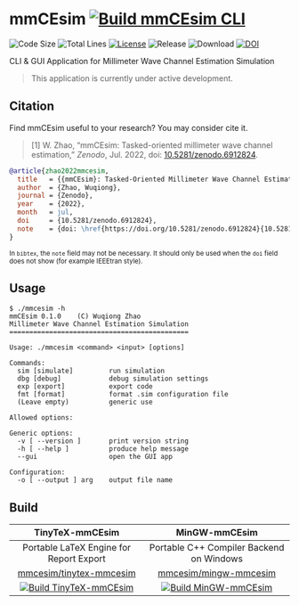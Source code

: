 # mmCEsim [![Build mmCEsim CLI](https://github.com/mmcesim/mmcesim/actions/workflows/build.yml/badge.svg)](https://github.com/mmcesim/mmcesim/actions/workflows/build.yml)
![Code Size](https://img.shields.io/github/languages/code-size/mmcesim/mmcesim)
![Total Lines](https://img.shields.io/tokei/lines/github/mmcesim/mmcesim)
[![License](https://img.shields.io/github/license/mmcesim/mmcesim)](LICENSE)
![Release](https://img.shields.io/github/v/release/mmcesim/mmcesim?include_prereleases)
![Download](https://img.shields.io/github/downloads/mmcesim/mmcesim/total)
[![DOI](https://zenodo.org/badge/DOI/10.5281/zenodo.6912824.svg)](https://doi.org/10.5281/zenodo.6912824)
<!-- ![Twitter](https://img.shields.io/twitter/follow/mmcesim?style=social) -->

CLI & GUI Application for Millimeter Wave Channel Estimation Simulation

> This application is currently under active development.

## Citation
Find mmCEsim useful to your research?
You may consider cite it.

> [1] W. Zhao, “mmCEsim: Tasked-oriented millimeter wave channel estimation,” *Zenodo*, Jul. 2022, doi: [10.5281/zenodo.6912824](https://doi.org/10.5281/zenodo.6912824).
```bib
@article{zhao2022mmcesim,
  title   = {{mmCEsim}: Tasked-Oriented Millimeter Wave Channel Estimation Simulation},
  author  = {Zhao, Wuqiong},
  journal = {Zenodo},
  year    = {2022},
  month   = jul,
  doi     = {10.5281/zenodo.6912824},
  note    = {doi: \href{https://doi.org/10.5281/zenodo.6912824}{10.5281/zenodo.6912824}}
}
```
<sup>In `bibtex`, the `note` field may not be necessary. It should only be used when the `doi` field does not show (for example IEEEtran style).</sup>

## Usage
```
$ ./mmcesim -h
mmCEsim 0.1.0    (C) Wuqiong Zhao
Millimeter Wave Channel Estimation Simulation
=============================================

Usage: ./mmcesim <command> <input> [options]

Commands:
  sim [simulate]         run simulation
  dbg [debug]            debug simulation settings
  exp [export]           export code
  fmt [format]           format .sim configuration file
  (Leave empty)          generic use

Allowed options:

Generic options:
  -v [ --version ]       print version string
  -h [ --help ]          produce help message
  --gui                  open the GUI app

Configuration:
  -o [ --output ] arg    output file name
```

## Build
| TinyTeX-mmCEsim | MinGW-mmCEsim |
| :-: | :-: |
| Portable LaTeX Engine for Report Export | Portable C++ Compiler Backend on Windows |
| [mmcesim/tinytex-mmcesim](https://github.com/mmcesim/tinytex-mmcesim) | [mmcesim/mingw-mmcesim](https://github.com/mmcesim/mingw-mmcesim) |
| [![Build TinyTeX-mmCEsim](https://github.com/mmcesim/tinytex-mmcesim/actions/workflows/build.yml/badge.svg)](https://github.com/mmcesim/tinytex-mmcesim/actions/workflows/build.yml) | [![Build MinGW-mmCEsim](https://github.com/mmcesim/mingw-mmcesim/actions/workflows/build.yml/badge.svg)](https://github.com/mmcesim/mingw-mmcesim/actions/workflows/build.yml) |
